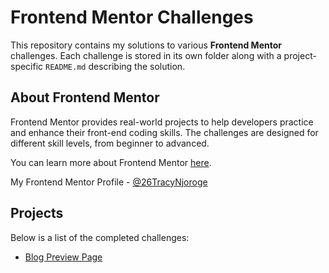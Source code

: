 # Frontend Mentor Challenges

This repository contains my solutions to various **Frontend Mentor** challenges. Each challenge is stored in its own folder along with a project-specific `README.md` describing the solution.

## About Frontend Mentor

Frontend Mentor provides real-world projects to help developers practice and enhance their front-end coding skills. The challenges are designed for different skill levels, from beginner to advanced.

You can learn more about Frontend Mentor [here](https://www.frontendmentor.io/).

My Frontend Mentor Profile - [@26TracyNjoroge](https://www.frontendmentor.io/profile/26TracyNjoroge)

## Projects

Below is a list of the completed challenges:

- [Blog Preview Page](https://frontend-mentor-blog-preview-page.vercel.app/)

